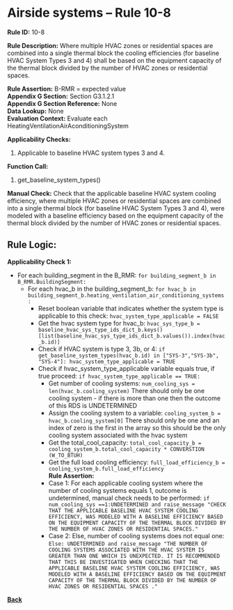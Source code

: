 # Airside systems – Rule 10-8  

**Rule ID:** 10-8  
 
**Rule Description:** Where multiple HVAC zones or residential spaces are combined into a single thermal block the cooling efficiencies (for baseline HVAC System Types 3 and 4) shall be based on the  equipment capacity of the thermal block divided by the number of HVAC zones or residential spaces.  

**Rule Assertion:** B-RMR = expected value                                           
**Appendix G Section:** Section G3.1.2.1   
**Appendix G Section Reference:** None  
**Data Lookup:** None   
**Evaluation Context:** Evaluate each HeatingVentilationAirAconditioningSystem   

**Applicability Checks:**  

1. Applicable to baseline HVAC system types 3 and 4.  

**Function Call:**   

1. get_baseline_system_types()

**Manual Check:** Check that the applicable baseline HVAC system cooling efficiency, where multiple HVAC zones or residential spaces are combined into a single thermal block (for baseline HVAC System Types 3 and 4), were modeled with a baseline efficiency based on the  equipment capacity of the thermal block divided by the number of HVAC zones or residential spaces.   

## Rule Logic:  
**Applicability Check 1:**  
- For each building_segment in the B_RMR: `for building_segment_b in B_RMR.BuildingSegment:`
    - For each hvac_b in the building_segment_b: `for hvac_b in building_segment_b.heating_ventilation_air_conditioning_systems:`
        - Reset boolean variable that indicates whether the system type is applicable to this check: `hvac_system_type_applicable = FALSE`
        - Get the hvac system type for hvac_b: `hvac_sys_type_b = baseline_hvac_sys_type_ids_dict_b.keys()[list(baseline_hvac_sys_type_ids_dict_b.values()).index(hvac_b.id)]`
        - Check if HVAC system is type 3, 3b, or 4: `if get_baseline_system_types(hvac_b.id) in ["SYS-3","SYS-3b", "SYS-4"]: hvac_system_type_applicable = TRUE`
        - Check if hvac_system_type_applicable variable equals true, if true proceed: `if hvac_system_type_applicable == TRUE:`
            - Get number of cooling systems: `num_cooling_sys = len(hvac_b.cooling_system)` There should only be one cooling system - if there is more than one then the outcome of this RDS is UNDETERMINED
            - Assign the cooling system to a variable: `cooling_system_b = hvac_b.cooling_system[0]` There should only be one and an index of zero is the first in the array so this should be the only cooling system associated with the hvac system
            - Get the total_cool_capacity: `total_cool_capacity_b = cooling_system_b.total_cool_capacity * CONVERSTION (W_TO_BTUH)`
            - Get the full load cooling efficiency: `full_load_efficiency_b = cooling_system_b.full_load_efficiency`  
            **Rule Assertion:**
            - Case 1: For each applicable cooling system where the number of cooling systems equals 1, outcome is undetermined, manual check needs to be performed: `if num_cooling_sys ==1:UNDETERMINED and raise_message "CHECK THAT THE APPLICABLE BASELINE HVAC SYSTEM COOLING EFFICIENCY, WAS MODELED WITH A BASELINE EFFICIENCY BASED ON THE EQUIPMENT CAPACITY OF THE THERMAL BLOCK DIVIDED BY THE NUMBER OF HVAC ZONES OR RESIDENTIAL SPACES."`
            - Case 2: Else, number of cooling systems does not equal one: `Else: UNDETERMINED and raise_message "THE NUMBER OF COOLING SYSTEMS ASSOCIATED WITH THE HVAC SYSTEM IS GREATER THAN ONE WHICH IS UNEXPECTED. IT IS RECOMMENDED THAT THIS BE INVESTIGATED WHEN CHECKING THAT THE APPLICABLE BASELINE HVAC SYSTEM COOLING EFFICIENCY, WAS MODELED WITH A BASELINE EFFICIENCY BASED ON THE EQUIPMENT CAPACITY OF THE THERMAL BLOCK DIVIDED BY THE NUMBER OF HVAC ZONES OR RESIDENTIAL SPACES ."`
            

 **[Back](../_toc.md)**